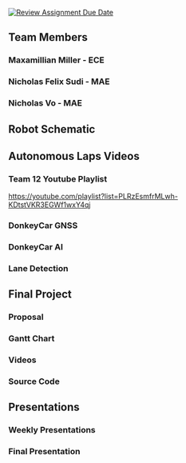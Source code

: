 [![Review Assignment Due Date](https://classroom.github.com/assets/deadline-readme-button-24ddc0f5d75046c5622901739e7c5dd533143b0c8e959d652212380cedb1ea36.svg)](https://classroom.github.com/a/M2_fO6fJ)

## Team Members
### Maxamillian Miller - ECE
### Nicholas Felix Sudi - MAE
### Nicholas Vo - MAE


## Robot Schematic 


## Autonomous Laps Videos

### Team 12 Youtube Playlist
https://youtube.com/playlist?list=PLRzEsmfrMLwh-KDtstVKR3EGWf1wxY4qj
### DonkeyCar GNSS

### DonkeyCar AI

### Lane Detection

## Final Project

### Proposal

### Gantt Chart 

### Videos

### Source Code 

## Presentations

### Weekly Presentations 

### Final Presentation
